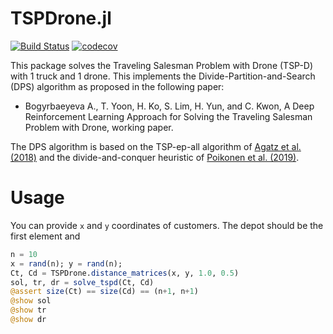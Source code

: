 # TSPDrone.jl


[![Build Status](https://github.com/chkwon/TSPDrone.jl/workflows/CI/badge.svg?branch=master)](https://github.com/chkwon/TSPDrone.jl/actions?query=workflow%3ACI)
[![codecov](https://codecov.io/gh/chkwon/TSPDrone.jl/branch/master/graph/badge.svg)](https://codecov.io/gh/chkwon/TSPDrone.jl)

This package solves the Traveling Salesman Problem with Drone (TSP-D) with 1 truck and 1 drone. This implements the Divide-Partition-and-Search (DPS) algorithm as proposed in the following paper:

* Bogyrbaeyeva A., T. Yoon, H. Ko, S. Lim, H. Yun, and C. Kwon, A Deep Reinforcement Learning Approach for Solving the Traveling Salesman Problem with Drone, working paper. 

The DPS algorithm is based on the TSP-ep-all algorithm of [Agatz et al. (2018)](https://doi.org/10.1287/trsc.2017.0791) and the divide-and-conquer heuristic of [Poikonen et al. (2019)](https://doi.org/10.1287/ijoc.2018.0826).


# Usage

You can provide `x` and `y` coordinates of customers. 
The depot should be the first element and 


```julia
n = 10 
x = rand(n); y = rand(n);
Ct, Cd = TSPDrone.distance_matrices(x, y, 1.0, 0.5)
sol, tr, dr = solve_tspd(Ct, Cd)
@assert size(Ct) == size(Cd) == (n+1, n+1)
@show sol 
@show tr 
@show dr
```